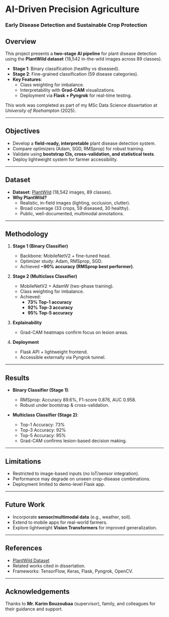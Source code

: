 # AI-Driven Precision Agriculture
### Early Disease Detection and Sustainable Crop Protection

## Overview
This project presents a **two-stage AI pipeline** for plant disease detection using the **PlantWild dataset** (18,542 in-the-wild images across 89 classes).

- **Stage 1**: Binary classification (healthy vs diseased).  
- **Stage 2**: Fine-grained classification (59 disease categories).  
- **Key Features**:  
  - Class weighting for imbalance.  
  - Interpretability with **Grad-CAM** visualizations.  
  - Deployment via **Flask + Pyngrok** for real-time testing.  

This work was completed as part of my MSc Data Science dissertation at *University of Roehampton* (2025).  

---

## Objectives
- Develop a **field-ready, interpretable** plant disease detection system.  
- Compare optimizers (Adam, SGD, RMSprop) for robust training.  
- Validate using **bootstrap CIs, cross-validation, and statistical tests**.  
- Deploy lightweight system for farmer accessibility.  

---

## Dataset
- **Dataset**: [PlantWild](https://huggingface.co/datasets/uqtwei2/PlantWild/tree/main) (18,542 images, 89 classes).  
- **Why PlantWild?**  
  - Realistic, in-field images (lighting, occlusion, clutter).  
  - Broad coverage (33 crops, 59 diseased, 30 healthy).  
  - Public, well-documented, multimodal annotations.  

---

## Methodology
1. **Stage 1 (Binary Classifier)**  
   - Backbone: MobileNetV2 + fine-tuned head.  
   - Optimizer study: Adam, RMSprop, SGD.  
   - Achieved **~90% accuracy (RMSprop best performer)**.  

2. **Stage 2 (Multiclass Classifier)**  
   - MobileNetV2 + AdamW (two-phase training).  
   - Class weighting for imbalance.  
   - Achieved:  
     - **73% Top-1 accuracy**  
     - **92% Top-3 accuracy**  
     - **95% Top-5 accuracy**  

3. **Explainability**  
   - Grad-CAM heatmaps confirm focus on lesion areas.  

4. **Deployment**  
   - Flask API + lightweight frontend.  
   - Accessible externally via Pyngrok tunnel.

---

## Results
- **Binary Classifier (Stage 1)**:  
  - RMSprop: Accuracy 89.6%, F1-score 0.876, AUC 0.958.  
  - Robust under bootstrap & cross-validation.  

- **Multiclass Classifier (Stage 2)**:  
  - Top-1 Accuracy: 73%  
  - Top-3 Accuracy: 92%  
  - Top-5 Accuracy: 95%  
  - Grad-CAM confirms lesion-based decision making.  

---

## Limitations
- Restricted to image-based inputs (no IoT/sensor integration).  
- Performance may degrade on unseen crop-disease combinations.  
- Deployment limited to demo-level Flask app.  

---

## Future Work
- Incorporate **sensor/multimodal data** (e.g., weather, soil).  
- Extend to mobile apps for real-world farmers.  
- Explore lightweight **Vision Transformers** for improved generalization.  

---

## References
- [PlantWild Dataset](https://huggingface.co/datasets/uqtwei2/PlantWild/tree/main)
- Related works cited in dissertation.  
- Frameworks: TensorFlow, Keras, Flask, Pyngrok, OpenCV.  

---

## Acknowledgements
Thanks to **Mr. Karim Bouzoubaa** (supervisor), family, and colleagues for their guidance and support.  
